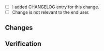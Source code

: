 <!--
    Keep PR title verbose enough and add prefix telling
    about what components it touches e.g "furnace:", "docs:", or ".*:"
-->

<!--
    Don't forget about CHANGELOG!

    Changelog entry format:
    - [#<PR-ID>](<PR-URL>) Foundry <Component> ...

    <PR-ID> Id of your pull request.
    <PR-URL> URL of your PR such as https://github.com/prmsrswt/foundry/pull/<PR-ID>
    <Component> Component affected by your changes such as Furnace, Store, Gateway.
-->

- [ ] I added CHANGELOG entry for this change.
- [ ] Change is not relevant to the end user.

## Changes

<!-- Enumerate changes you made -->

## Verification

<!-- How you tested it? How do you know it works? -->
